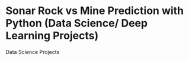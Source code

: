 # Sonar Rock vs Mine Prediction with Python (Data Science/ Deep Learning Projects)
Data Science Projects
